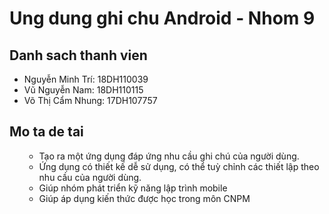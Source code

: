 # Ung dung ghi chu Android - Nhom 9
## Danh sach thanh vien
* Nguyễn Minh Trí: 18DH110039
* Vũ Nguyễn Nam: 18DH110115
* Võ Thị Cẩm Nhung: 17DH107757
## Mo ta de tai
<ul>
    <ul>
        <li> Tạo ra một ứng dụng đáp ứng nhu cầu ghi chú của người dùng. </li>
        <li> Ứng dụng có thiết kế dễ sử dụng, có thể tuỳ chỉnh các thiết lập theo nhu cầu của người dùng. </li>   
        <li> Giúp nhóm phát triển kỹ năng lập trình mobile </li>
        <li> Giúp áp dụng kiến thức được học trong môn CNPM </li>
    </ul>
</ul>
